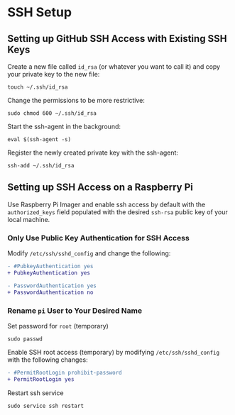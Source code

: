 # SSH Setup

## Setting up GitHub SSH Access with Existing SSH Keys

Create a new file called `id_rsa` (or whatever you want to call it) and copy your private key to the new file:
```
touch ~/.ssh/id_rsa
```

Change the permissions to be more restrictive:
```
sudo chmod 600 ~/.ssh/id_rsa
```

Start the ssh-agent in the background:
```
eval $(ssh-agent -s)
```

Register the newly created private key with the ssh-agent:
```
ssh-add ~/.ssh/id_rsa
```

## Setting up SSH Access on a Raspberry Pi

Use Raspberry Pi Imager and enable ssh access by default with the `authorized_keys` field populated with the desired `ssh-rsa` public key of your local machine.

### Only Use Public Key Authentication for SSH Access

Modify `/etc/ssh/sshd_config` and change the following:
```diff
- #PubkeyAuthentication yes
+ PubkeyAuthentication yes

- PasswordAuthentication yes
+ PasswordAuthentication no
```

### Rename `pi` User to Your Desired Name

Set password for `root` (temporary)
```
sudo passwd
```

Enable SSH root access (temporary) by modifying `/etc/ssh/sshd_config` with the following changes:
```diff
- #PermitRootLogin prohibit-password
+ PermitRootLogin yes
```

Restart ssh service
```
sudo service ssh restart
```
